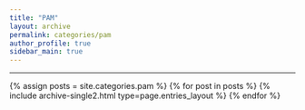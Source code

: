 ```yaml
---
title: "PAM"
layout: archive
permalink: categories/pam
author_profile: true
sidebar_main: true
---
```


<!-- 공백이 포함되어 있는 카테고리 이름의 경우 site.categories.['a b c'] 이런식으로! -->

***

{% assign posts = site.categories.pam %}
{% for post in posts %} {% include archive-single2.html type=page.entries_layout %} {% endfor %}